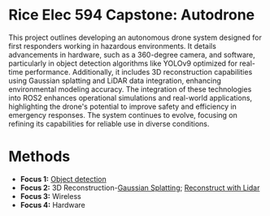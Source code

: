 # Rice Elec 594 Capstone: Autodrone
This project outlines developing an autonomous drone system designed for first responders working in hazardous environments. It details advancements in hardware, such as a 360-degree camera, and software, particularly in object detection algorithms like YOLOv9 optimized for real-time performance. Additionally, it includes 3D reconstruction capabilities using Gaussian splatting and LiDAR data integration, enhancing environmental modeling accuracy. The integration of these technologies into ROS2 enhances operational simulations and real-world applications, highlighting the drone's potential to improve safety and efficiency in emergency responses. The system continues to evolve, focusing on refining its capabilities for reliable use in diverse conditions.

# Methods
- **Focus 1:** [Object detection](https://github.com/Rice-MECE-Capstone-Projects/Autodrone/edit/main/ObjectDetection/readme.md)
- **Focus 2:** 3D Reconstruction-[Gaussian Splatting](https://github.com/Rice-MECE-Capstone-Projects/Autodrone/edit/main/Reconstruction/3dgs_depth); [Reconstruct with Lidar](https://github.com/Rice-MECE-Capstone-Projects/Autodrone/edit/main/Reconstruction)
- **Focus 3:** Wireless
- **Focus 4:** Hardware
